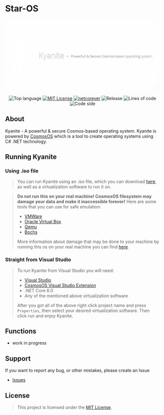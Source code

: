 ﻿# Star-OS
<div align="center">

[![Kyanite](https://github.com/Bamboooz/Kyanite/blob/master/Media/banner.png)](https://github.com/Bamboooz/Media)

![Top language](https://img.shields.io/github/languages/top/Bamboooz/Kyanite?color=purple&label=%20&logo=csharp&style=flat-square)
[![MIT License](https://img.shields.io/badge/license-MIT-blue.svg?color=)](https://opensource.org/licenses/MIT)
[![netcorever](https://img.shields.io/badge/.NET-Core%206.0-green)](https://en.wikipedia.org/wiki/.NET_Core)
![Release](https://img.shields.io/github/v/release/Bamboooz/Kyanite?color=yellow?style=flat-square)
![Lines of code](https://www.aschey.tech/tokei/github/Bamboooz/Kyanite?style=flat-square)
![Code side](https://img.shields.io/github/languages/code-size/Bamboooz/Kyanite?color=red)

<div align="left">

## About

Kyanite - A powerful & secure Cosmos-based operating system.
Kyanite is powered by [CosmosOS](https://github.com/CosmosOS/Cosmos) which is a tool to create operating systems using C# .NET technology.

## Running Kyanite

### Using .iso file
> You can run Kyanite using an .iso file, which you can download [here](), as well as a virtualization software to run it on.

> **Do not run this on your real machine! CosmosOS filesystem may damage your data and make it inaccessible forever!**
> Here are some tools that you can use for safe emulation:
>  * [VMWare](https://www.vmware.com/products/workstation-player/)
>  * [Oracle Virtual Box](https://www.virtualbox.org)
>  * [Qemu](https://www.qemu.org)
>  * [Bochs](https://bochs.sourceforge.io)
> 
> More information about damage that may be done to your machine by running this os on your real machine you can find [here](https://cosmosos.github.io/articles/Kernel/VFS.html).

### Straight from Visual Studio
> To run Kyanite from Visual Studio you will need:
>  * [Visual Studio](https://visualstudio.microsoft.com/en/)
>  * [CosmosOS Visual Studio Extension](https://www.gocosmos.org/download/)
>  * .NET Core 6.0
>  * Any of the mentioned above virtualization software
> 
>  After you got all of the above right click project name and press `Properties`, then select your desired virtualization software.
>  Then click run and enjoy Kyanite.

## Functions

 * work in progress

## Support

If you want to report any bug, or other mistakes, please create an Issue
 * [Issues](https://github.com/issues)

## License

> This project is licensed under the [MIT License](https://opensource.org/licenses/MIT).